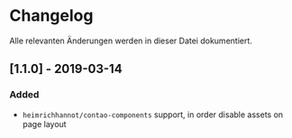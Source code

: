# Changelog
Alle relevanten Änderungen werden in dieser Datei dokumentiert.

## [1.1.0] - 2019-03-14

### Added
- `heimrichhannot/contao-components` support, in order disable assets on page layout
